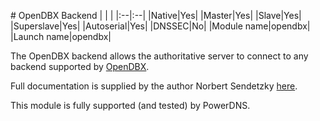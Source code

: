 # OpenDBX Backend
|&nbsp;|&nbsp;|
|:--|:--|
|Native|Yes|
|Master|Yes|
|Slave|Yes|
|Superslave|Yes|
|Autoserial|Yes|
|DNSSEC|No|
|Module name|opendbx|
|Launch name|opendbx|

The OpenDBX backend allows the authoritative server to connect to any backend
supported by [OpenDBX](http://www.linuxnetworks.de/doc/index.php/OpenDBX).

Full documentation is supplied by the author Norbert Sendetzky [here](http://www.linuxnetworks.de/doc/index.php/PowerDNS_OpenDBX_Backend).

This module is fully supported (and tested) by PowerDNS.
